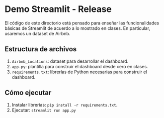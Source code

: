# Demo Streamlit - Release

El código de este directorio está pensado para enseñar las funcionalidades básicas de Streamlit de
acuerdo a lo mostrado en clases. En particular, usaremos un dataset de Airbnb.

## Estructura de archivos

1. `Airbnb_Locations`: dataset para desarrollar el dashboard.
2. `app.py`: plantilla para construir el dashboard desde cero en clases.
3. `requirements.txt`: librerías de Python necesarias para construir el dashboard.

## Cómo ejecutar
1. Instalar librerías: `pip install -r requirements.txt`.
2. Ejecutar: `streamlit run app.py`